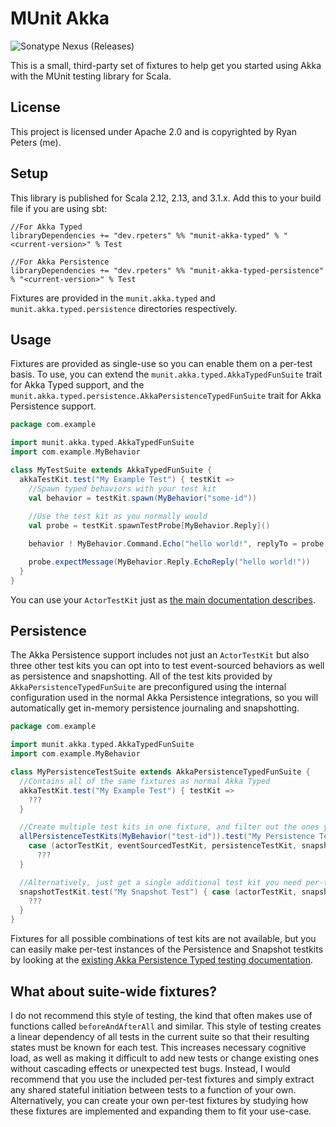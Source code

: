 # MUnit Akka
![Sonatype Nexus (Releases)](https://img.shields.io/nexus/r/dev.rpeters/munit-akka-typed_2.13?label=latest&server=https%3A%2F%2Foss.sonatype.org)

This is a small, third-party set of fixtures to help get you started using Akka with the MUnit testing library for Scala.

## License
This project is licensed under Apache 2.0 and is copyrighted by Ryan Peters (me).

## Setup
This library is published for Scala 2.12, 2.13, and 3.1.x. Add this to your build file if you are using sbt:
```
//For Akka Typed
libraryDependencies += "dev.rpeters" %% "munit-akka-typed" % "<current-version>" % Test

//For Akka Persistence
libraryDependencies += "dev.rpeters" %% "munit-akka-typed-persistence" % "<current-version>" % Test
```

Fixtures are provided in the `munit.akka.typed` and `munit.akka.typed.persistence` directories respectively.

## Usage
Fixtures are provided as single-use so you can enable them on a per-test basis.
To use, you can extend the `munit.akka.typed.AkkaTypedFunSuite` trait for Akka Typed support, and the `munit.akka.typed.persistence.AkkaPersistenceTypedFunSuite` trait for Akka Persistence support.

```scala
package com.example

import munit.akka.typed.AkkaTypedFunSuite
import com.example.MyBehavior

class MyTestSuite extends AkkaTypedFunSuite {
  akkaTestKit.test("My Example Test") { testKit =>
    //Spawn typed behaviors with your test kit
    val behavior = testKit.spawn(MyBehavior("some-id"))
    
    //Use the test kit as you normally would
    val probe = testKit.spawnTestProbe[MyBehavior.Reply]()

    behavior ! MyBehavior.Command.Echo("hello world!", replyTo = probe.ref)

    probe.expectMessage(MyBehavior.Reply.EchoReply("hello world!"))
  }
}
```

You can use your `ActorTestKit` just as [the main documentation describes](https://doc.akka.io/docs/akka/current/typed/testing.html).

## Persistence

The Akka Persistence support includes not just an `ActorTestKit` but also three other test kits you can opt into to test event-sourced behaviors as well as persistence and snapshotting.
All of the test kits provided by `AkkaPersistenceTypedFunSuite` are preconfigured using the internal configuration used in the normal Akka Persistence integrations, so you will automatically get in-memory persistence journaling and snapshotting.

```scala
package com.example

import munit.akka.typed.AkkaTypedFunSuite
import com.example.MyBehavior

class MyPersistenceTestSuite extends AkkaPersistenceTypedFunSuite {
  //Contains all of the same fixtures as normal Akka Typed
  akkaTestKit.test("My Example Test") { testKit =>
    ???
  }

  //Create multiple test kits in one fixture, and filter out the ones you need
  allPersistenceTestKits(MyBehavior("test-id")).test("My Persistence Test") { 
    case (actorTestKit, eventSourcedTestKit, persistenceTestKit, snapshotTestKit) =>
      ???
  }

  //Alternatively, just get a single additional test kit you need per-test
  snapshotTestKit.test("My Snapshot Test") { case (actorTestKit, snapshotTestKit) =>
    ???  
  }
}
```

Fixtures for all possible combinations of test kits are not available, but you can easily make per-test instances of the Persistence and Snapshot testkits by looking at the [existing Akka Persistence Typed testing documentation](https://doc.akka.io/docs/akka/current/typed/persistence-testing.html).

## What about suite-wide fixtures?
I do not recommend this style of testing, the kind that often makes use of functions called `beforeAndAfterAll` and similar.
This style of testing creates a linear dependency of all tests in the current suite so that their resulting states must be known for each test.
This increases necessary cognitive load, as well as making it difficult to add new tests or change existing ones without cascading effects or unexpected test bugs.
Instead, I would recommend that you use the included per-test fixtures and simply extract any shared stateful initiation between tests to a function of your own.
Alternatively, you can create your own per-test fixtures by studying how these fixtures are implemented and expanding them to fit your use-case.
